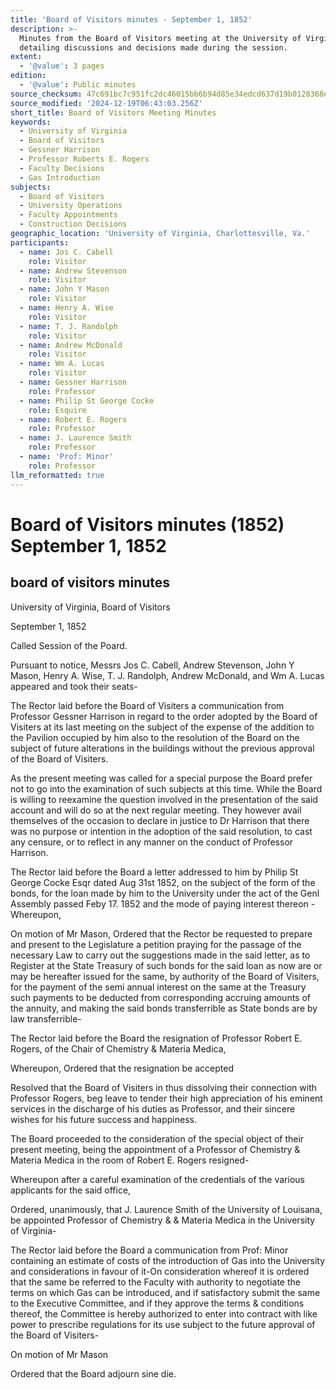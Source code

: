 ```yaml
---
title: 'Board of Visitors minutes - September 1, 1852'
description: >-
  Minutes from the Board of Visitors meeting at the University of Virginia
  detailing discussions and decisions made during the session.
extent:
  - '@value': 3 pages
edition:
  - '@value': Public minutes
source_checksum: 47c691bc7c951fc2dc46015bb6b94d85e34edcd637d19b0128368e45421497df
source_modified: '2024-12-19T06:43:03.256Z'
short_title: Board of Visitors Meeting Minutes
keywords:
  - University of Virginia
  - Board of Visitors
  - Gessner Harrison
  - Professor Roberts E. Rogers
  - Faculty Decisions
  - Gas Introduction
subjects:
  - Board of Visitors
  - University Operations
  - Faculty Appointments
  - Construction Decisions
geographic_location: 'University of Virginia, Charlottesville, Va.'
participants:
  - name: Jos C. Cabell
    role: Visitor
  - name: Andrew Stevenson
    role: Visitor
  - name: John Y Mason
    role: Visitor
  - name: Henry A. Wise
    role: Visitor
  - name: T. J. Randolph
    role: Visitor
  - name: Andrew McDonald
    role: Visitor
  - name: Wm A. Lucas
    role: Visitor
  - name: Gessner Harrison
    role: Professor
  - name: Philip St George Cocke
    role: Esquire
  - name: Robert E. Rogers
    role: Professor
  - name: J. Laurence Smith
    role: Professor
  - name: 'Prof: Minor'
    role: Professor
llm_reformatted: true
---
```


Board of Visitors minutes (1852) September 1, 1852
==================================================

board of visitors minutes
-------------------------

University of Virginia, Board of Visitors

September 1, 1852

Called Session of the Poard.

Pursuant to notice, Messrs Jos C. Cabell, Andrew Stevenson, John Y Mason, Henry A. Wise, T. J. Randolph, Andrew McDonald, and Wm A. Lucas appeared and took their seats-

The Rector laid before the Board of Visiters a communication from Professor Gessner Harrison in regard to the order adopted by the Board of Visiters at its last meeting on the subject of the expense of the addition to the Pavilion occupied by him also to the resolution of the Board on the subject of future alterations in the buildings without the previous approval of the Board of Visiters.

As the present meeting was called for a special purpose the Board prefer not to go into the examination of such subjects at this time. While the Board is willing to reexamine the question involved in the presentation of the said account and will do so at the next regular meeting. They however avail themselves of the occasion to declare in justice to Dr Harrison that there was no purpose or intention in the adoption of the said resolution, to cast any censure, or to reflect in any manner on the conduct of Professor Harrison.

The Rector laid before the Board a letter addressed to him by Philip St George Cocke Esqr dated Aug 31st 1852, on the subject of the form of the bonds, for the loan made by him to the University under the act of the Genl Assembly passed Feby 17. 1852 and the mode of paying interest thereon - Whereupon,

On motion of Mr Mason, Ordered that the Rector be requested to prepare and present to the Legislature a petition praying for the passage of the necessary Law to carry out the suggestions made in the said letter, as to Register at the State Treasury of such bonds for the said loan as now are or may be hereafter issued for the same, by authority of the Board of Visiters, for the payment of the semi annual interest on the same at the Treasury such payments to be deducted from corresponding accruing amounts of the annuity, and making the said bonds transferrible as State bonds are by law transferrible-

The Rector laid before the Board the resignation of Professor Robert E. Rogers, of the Chair of Chemistry & Materia Medica,

Whereupon, Ordered that the resignation be accepted

Resolved that the Board of Visiters in thus dissolving their connection with Professor Rogers, beg leave to tender their high appreciation of his eminent services in the discharge of his duties as Professor, and their sincere wishes for his future success and happiness.

The Board proceeded to the consideration of the special object of their present meeting, being the appointment of a Professor of Chemistry & Materia Medica in the room of Robert E. Rogers resigned-

Whereupon after a careful examination of the credentials of the various applicants for the said office,

Ordered, unanimously, that J. Laurence Smith of the University of Louisana, be appointed Professor of Chemistry & & Materia Medica in the University of Virginia-

The Rector laid before the Board a communication from Prof: Minor containing an estimate of costs of the introduction of Gas into the University and considerations in favour of it-On consideration whereof it is ordered that the same be referred to the Faculty with authority to negotiate the terms on which Gas can be introduced, and if satisfactory submit the same to the Executive Committee, and if they approve the terms & conditions thereof, the Committee is hereby authorized to enter into contract with like power to prescribe regulations for its use subject to the future approval of the Board of Visiters-

On motion of Mr Mason

Ordered that the Board adjourn sine die.
